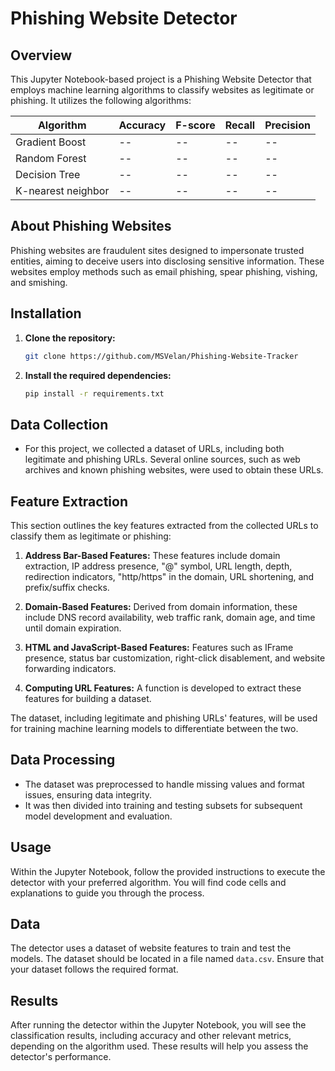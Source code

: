 # Phishing Website Detector

## Overview

This Jupyter Notebook-based project is a Phishing Website Detector that employs machine learning algorithms to classify websites as legitimate or phishing. It utilizes the following algorithms:

| Algorithm            | Accuracy | F-score | Recall | Precision |
|----------------------|----------|---------|--------|-----------|
| Gradient Boost       | --| --| --| --|
| Random Forest        | --| --| --| --|
| Decision Tree        | --| --| --| --|
| K-nearest neighbor   | --| --| --| --|

## About Phishing Websites

Phishing websites are fraudulent sites designed to impersonate trusted entities, aiming to deceive users into disclosing sensitive information. These websites employ methods such as email phishing, spear phishing, vishing, and smishing.

## Installation

1. **Clone the repository:**

    ```bash
    git clone https://github.com/MSVelan/Phishing-Website-Tracker
    ```

2. **Install the required dependencies:**

    ```bash
    pip install -r requirements.txt
    ```

## Data Collection

- For this project, we collected a dataset of URLs, including both legitimate and phishing URLs. Several online sources, such as web archives and known phishing websites, were used to obtain these URLs.

## Feature Extraction

This section outlines the key features extracted from the collected URLs to classify them as legitimate or phishing:

1. **Address Bar-Based Features:** These features include domain extraction, IP address presence, "@" symbol, URL length, depth, redirection indicators, "http/https" in the domain, URL shortening, and prefix/suffix checks.

2. **Domain-Based Features:** Derived from domain information, these include DNS record availability, web traffic rank, domain age, and time until domain expiration.

3. **HTML and JavaScript-Based Features:** Features such as IFrame presence, status bar customization, right-click disablement, and website forwarding indicators.

4. **Computing URL Features:** A function is developed to extract these features for building a dataset.

The dataset, including legitimate and phishing URLs' features, will be used for training machine learning models to differentiate between the two.

## Data Processing

- The dataset was preprocessed to handle missing values and format issues, ensuring data integrity.
- It was then divided into training and testing subsets for subsequent model development and evaluation.

## Usage

Within the Jupyter Notebook, follow the provided instructions to execute the detector with your preferred algorithm. You will find code cells and explanations to guide you through the process.

## Data

The detector uses a dataset of website features to train and test the models. The dataset should be located in a file named `data.csv`. Ensure that your dataset follows the required format.

## Results

After running the detector within the Jupyter Notebook, you will see the classification results, including accuracy and other relevant metrics, depending on the algorithm used. These results will help you assess the detector's performance.
